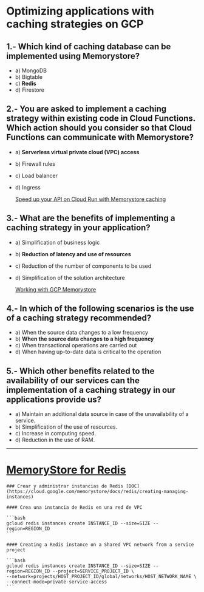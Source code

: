 # Optimizing applications with caching strategies on GCP 

## 1.- Which kind of caching database can be implemented using Memorystore? 

- a) MongoDB 
- b) Bigtable 
- c) **Redis** 
- d) Firestore 

## 2.- You are asked to implement a caching strategy within existing code in Cloud Functions. Which action should you consider so that Cloud Functions can communicate with Memorystore? 

- a) **Serverless virtual private cloud (VPC) access**
- b) Firewall rules 
- c) Load balancer 
- d) Ingress 

    [Speed up your API on Cloud Run with Memorystore caching](https://www.youtube.com/watch?v=BjRAO51omQs)

## 3.- What are the benefits of implementing a caching strategy in your application? 

- a) Simplification of business logic 
- b) **Reduction of latency and use of resources**
- c) Reduction of the number of components to be used 
- d) Simplification of the solution architecture 

    [Working with GCP Memorystore](https://www.red-gate.com/simple-talk/blogs/working-with-gcp-memorystore/)

## 4.- In which of the following scenarios is the use of a caching strategy recommended?

- a) When the source data changes to a low frequency
- b) **When the source data changes to a high frequency**
- c) When transactional operations are carried out 
- d) When having up-to-date data is critical to the operation

## 5.- Which other benefits related to the availability of our services can the implementation of a caching strategy in our applications provide us? 

- a) Maintain an additional data source in case of the unavailability of a service. 
- b) Simplification of the use of resources. 
- c) Increase in computing speed. 
- d) Reduction in the use of RAM.

---
# [MemoryStore for Redis](https://cloud.google.com/memorystore/docs/redis/create-instance-gcloud)

    ### Crear y administrar instancias de Redis [DOC](https://cloud.google.com/memorystore/docs/redis/creating-managing-instances)

    #### Crea una instancia de Redis en una red de VPC

    ```bash
    gcloud redis instances create INSTANCE_ID --size=SIZE --region=REGION_ID
    ```

    #### Creating a Redis instance on a Shared VPC network from a service project

    ```bash
    gcloud redis instances create INSTANCE_ID --size=SIZE --region=REGION_ID --project=SERVICE_PROJECT_ID \
    --network=projects/HOST_PROJECT_ID/global/networks/HOST_NETWORK_NAME \
    --connect-mode=private-service-access
    ```

